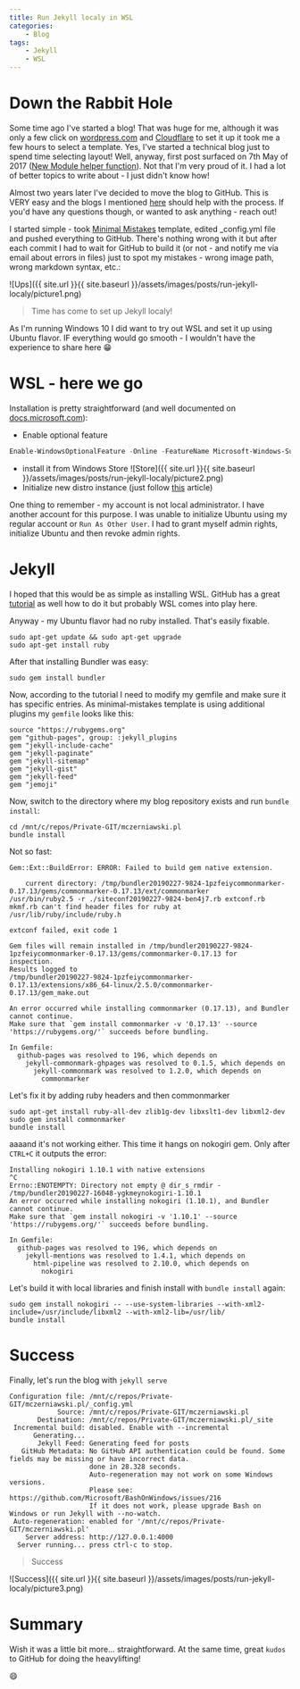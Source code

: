 ```yaml
---
title: Run Jekyll localy in WSL
categories:
    - Blog
tags:
    - Jekyll
    - WSL
---
```


# Down the Rabbit Hole

Some time ago I've started a blog! That was huge for me, although it was only a few click on [wordpress.com](https://wordpress.com/) and [Cloudflare](https://www.cloudflare.com/) to set it up it took me a few hours to select a template. Yes, I've started a technical blog just to spend time selecting layout! 
Well, anyway, first post surfaced on 7th May of 2017 ([New Module helper function](https://arconnetblog.wordpress.com/2017/05/07/new-module-helper-function/)). Not that I'm very proud of it. I had a lot of better topics to write about - I just didn't know how! 

Almost two years later I've decided to move the blog to GitHub. This is VERY easy and the blogs I mentioned [here](https://www.mczerniawski.pl/random/A-new-start) should help with the process. If you'd have any questions though, or wanted to ask anything - reach out!

I started simple - took [Minimal Mistakes](https://mmistakes.github.io/minimal-mistakes/) template, edited _config.yml file and pushed everything to GitHub. There's nothing wrong with it but after each commit I had to wait for GitHub to build it (or not - and notify me via email about errors in files) just to spot my mistakes - wrong image path, wrong markdown syntax, etc.:

![Ups]({{ site.url }}{{ site.baseurl }}/assets/images/posts/run-jekyll-localy/picture1.png) 

> Time has come to set up Jekyll localy! 

As I'm running Windows 10 I did want to try out WSL and set it up using Ubuntu flavor. IF everything would go smooth - I wouldn't have the experience to share here :grin:

# WSL - here we go

Installation is pretty straightforward (and well documented on [docs.microsoft.com](https://docs.microsoft.com/en-us/windows/wsl/install-win10)):
- Enable optional feature

```powershell
Enable-WindowsOptionalFeature -Online -FeatureName Microsoft-Windows-Subsystem-Linux
```
- install it from Windows Store
![Store]({{ site.url }}{{ site.baseurl }}/assets/images/posts/run-jekyll-localy/picture2.png) 
- Initialize new distro instance (just follow [this](https://docs.microsoft.com/en-us/windows/wsl/initialize-distro) article)

One thing to remember - my account is not local administrator. I have another account for this purpose. I was unable to initialize Ubuntu using my regular account or `Run As Other User`. I had to grant myself admin rights, initialize Ubuntu and then revoke admin rights. 

# Jekyll

I hoped that this would be as simple as installing WSL. GitHub has a great [tutorial](https://help.github.com/en/articles/setting-up-your-github-pages-site-locally-with-jekyll) as well how to do it but probably WSL comes into play here.

Anyway - my Ubuntu flavor had no ruby installed. That's easily fixable. 

```
sudo apt-get update && sudo apt-get upgrade
sudo apt-get install ruby
```

After that installing Bundler was easy:

```
sudo gem install bundler
```

Now, according to the tutorial I need to modify my gemfile and make sure it has specific entries. As minimal-mistakes template is using additional plugins my `gemfile` looks like this:

```
source "https://rubygems.org"
gem "github-pages", group: :jekyll_plugins
gem "jekyll-include-cache"
gem "jekyll-paginate"
gem "jekyll-sitemap"
gem "jekyll-gist"
gem "jekyll-feed"
gem "jemoji"
```

Now, switch to the directory where my blog repository exists and run `bundle install`:

```
cd /mnt/c/repos/Private-GIT/mczerniawski.pl
bundle install
```

Not so fast:
```
Gem::Ext::BuildError: ERROR: Failed to build gem native extension.

    current directory: /tmp/bundler20190227-9824-1pzfeiycommonmarker-0.17.13/gems/commonmarker-0.17.13/ext/commonmarker
/usr/bin/ruby2.5 -r ./siteconf20190227-9824-ben4j7.rb extconf.rb
mkmf.rb can't find header files for ruby at /usr/lib/ruby/include/ruby.h

extconf failed, exit code 1

Gem files will remain installed in /tmp/bundler20190227-9824-1pzfeiycommonmarker-0.17.13/gems/commonmarker-0.17.13 for
inspection.
Results logged to
/tmp/bundler20190227-9824-1pzfeiycommonmarker-0.17.13/extensions/x86_64-linux/2.5.0/commonmarker-0.17.13/gem_make.out

An error occurred while installing commonmarker (0.17.13), and Bundler cannot continue.
Make sure that `gem install commonmarker -v '0.17.13' --source 'https://rubygems.org/'` succeeds before bundling.

In Gemfile:
  github-pages was resolved to 196, which depends on
    jekyll-commonmark-ghpages was resolved to 0.1.5, which depends on
      jekyll-commonmark was resolved to 1.2.0, which depends on
        commonmarker
```

Let's fix it by adding ruby headers and then commonmarker

```
sudo apt-get install ruby-all-dev zlib1g-dev libxslt1-dev libxml2-dev
sudo gem install commonmarker
bundle install
```

aaaand it's not working either. This time it hangs on nokogiri gem. Only after `CTRL+C` it outputs the error:

```
Installing nokogiri 1.10.1 with native extensions
^C
Errno::ENOTEMPTY: Directory not empty @ dir_s_rmdir - /tmp/bundler20190227-16048-ygkmeynokogiri-1.10.1
An error occurred while installing nokogiri (1.10.1), and Bundler cannot continue.
Make sure that `gem install nokogiri -v '1.10.1' --source 'https://rubygems.org/'` succeeds before bundling.

In Gemfile:
  github-pages was resolved to 196, which depends on
    jekyll-mentions was resolved to 1.4.1, which depends on
      html-pipeline was resolved to 2.10.0, which depends on
        nokogiri
```

Let's build it with local libraries and finish install with `bundle install` again:

```
sudo gem install nokogiri -- --use-system-libraries --with-xml2-include=/usr/include/libxml2 --with-xml2-lib=/usr/lib/
bundle install
```

# Success

Finally, let's run the blog with `jekyll serve`

```
Configuration file: /mnt/c/repos/Private-GIT/mczerniawski.pl/_config.yml
            Source: /mnt/c/repos/Private-GIT/mczerniawski.pl
       Destination: /mnt/c/repos/Private-GIT/mczerniawski.pl/_site
 Incremental build: disabled. Enable with --incremental
      Generating...
       Jekyll Feed: Generating feed for posts
   GitHub Metadata: No GitHub API authentication could be found. Some fields may be missing or have incorrect data.
                    done in 28.328 seconds.
                    Auto-regeneration may not work on some Windows versions.
                    Please see: https://github.com/Microsoft/BashOnWindows/issues/216
                    If it does not work, please upgrade Bash on Windows or run Jekyll with --no-watch.
 Auto-regeneration: enabled for '/mnt/c/repos/Private-GIT/mczerniawski.pl'
    Server address: http://127.0.0.1:4000
  Server running... press ctrl-c to stop.
```

> Success

![Success]({{ site.url }}{{ site.baseurl }}/assets/images/posts/run-jekyll-localy/picture3.png) 

# Summary

Wish it was a little bit more... straightforward. At the same time, great `kudos` to GitHub for doing the heavylifting! 

:smile: